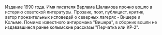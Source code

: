 <!--2017-01-28 10:50:18-->
Издание 1990 года. 
        Имя писателя Варлама Шаламова прочно вошло в историю советской литературы. Прозаик, поэт, публицист, критик, автор пронзительных исповедей о северных лагерях - Вишере и Колыме. Помимо известного антиромана "Вишера", в сборник вошли не издававшиеся ранее колымские рассказы "Перчатка или КР-2".